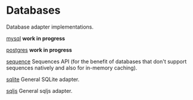 # Databases
Database adapter implementations.

[mysql](./mysql)
**work in progress**

[postgres](./postgres)
**work in progress**

[sequence](./sequence)
Sequences API (for the benefit of databases that
don't support sequences natively and also for in-memory caching).

[sqlite](./sqlite)
General SQLite adapter.

[sqljs](./sqljs)
General sqljs adapter.
